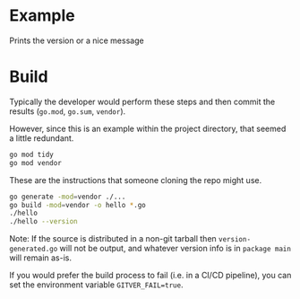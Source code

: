 # Example

Prints the version or a nice message

# Build

Typically the developer would perform these steps
and then commit the results (`go.mod`, `go.sum`, `vendor`).

However, since this is an example within the project directory,
that seemed a little redundant.

```bash
go mod tidy
go mod vendor
```

These are the instructions that someone cloning the repo might use.

```bash
go generate -mod=vendor ./...
go build -mod=vendor -o hello *.go
./hello
./hello --version
```

Note: If the source is distributed in a non-git tarball then
`version-generated.go` will not be output, and whatever
version info is in `package main` will remain as-is.

If you would prefer the build process to fail (i.e. in a CI/CD pipeline),
you can set the environment variable `GITVER_FAIL=true`.
